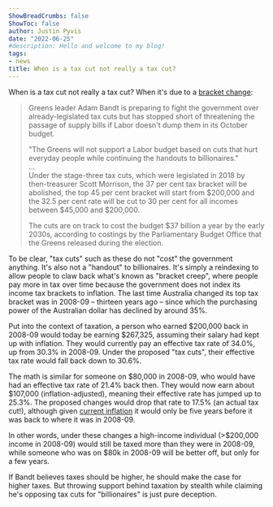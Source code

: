 ```yaml
---
ShowBreadCrumbs: false
ShowToc: false
author: Justin Pyvis
date: "2022-06-25"
#description: Hello and welcome to my blog!
tags:
- news
title: When is a tax cut not really a tax cut?
---
```


When is a tax cut not really a tax cut? When it's due to a [bracket change](https://www.smh.com.au/politics/federal/greens-threaten-to-amend-budget-unless-government-dumps-top-end-tax-cuts-20220623-p5aw2f.html):

> Greens leader Adam Bandt is preparing to fight the government over already-legislated tax cuts but has stopped short of threatening the passage of supply bills if Labor doesn't dump them in its October budget.
>
> "The Greens will not support a Labor budget based on cuts that hurt everyday people while continuing the handouts to billionaires." \
> ... \
> Under the stage-three tax cuts, which were legislated in 2018 by then-treasurer Scott Morrison, the 37 per cent tax bracket will be abolished, the top 45 per cent bracket will start from $200,000 and the 32.5 per cent rate will be cut to 30 per cent for all incomes between $45,000 and $200,000.
>
> The cuts are on track to cost the budget $37 billion a year by the early 2030s, according to costings by the Parliamentary Budget Office that the Greens released during the election.

To be clear, "tax cuts" such as these do not "cost" the government anything. It's also not a "handout" to billionaires. It's simply a reindexing to allow people to claw back what's known as "bracket creep", where people pay more in tax over time because the government does not index its income tax brackets to inflation. The last time Australia changed its top tax bracket was in 2008-09 – thirteen years ago – since which the purchasing power of the Australian dollar has declined by around 35%.

Put into the context of taxation, a person who earned $200,000 back in 2008-09 would today be earning $267,325, assuming their salary had kept up with inflation. They would currently pay an effective tax rate of 34.0%, up from 30.3% in 2008-09. Under the proposed "tax cuts", their effective tax rate would fall back down to 30.6%.

The math is similar for someone on $80,000 in 2008-09, who would have had an effective tax rate of 21.4% back then. They would now earn about $107,000 (inflation-adjusted), meaning their effective rate has jumped up to 25.3%. The proposed changes would drop that rate to 17.5% (an actual tax cut!), although given [current inflation](https://www.rba.gov.au/speeches/2022/sp-gov-2022-06-21.html) it would only be five years before it was back to where it was in 2008-09.

In other words, under these changes a high-income individual (>$200,000 income in 2008-09) would still be taxed more than they were in 2008-09, while someone who was on $80k in 2008-09 will be better off, but only for a few years.

If Bandt believes taxes should be higher, he should make the case for higher taxes. But throwing support behind taxation by stealth while claiming he's opposing tax cuts for "billionaires" is just pure deception.